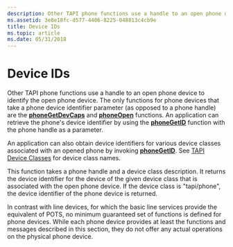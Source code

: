 ```yaml
---
description: Other TAPI phone functions use a handle to an open phone device to identify the open phone device.
ms.assetid: 3e8e18fc-d577-4406-8225-048813c4cb9e
title: Device IDs
ms.topic: article
ms.date: 05/31/2018
---
```


# Device IDs

Other TAPI phone functions use a handle to an open phone device to identify the open phone device. The only functions for phone devices that take a phone device identifier parameter (as opposed to a phone handle) are the [**phoneGetDevCaps**](/windows/desktop/api/Tapi/nf-tapi-phonegetdevcaps) and [**phoneOpen**](/windows/desktop/api/Tapi/nf-tapi-phoneopen) functions. An application can retrieve the phone's device identifier by using the [**phoneGetID**](/windows/desktop/api/Tapi/nf-tapi-phonegetid) function with the phone handle as a parameter.

An application can also obtain device identifiers for various device classes associated with an opened phone by invoking [**phoneGetID**](/windows/desktop/api/Tapi/nf-tapi-phonegetid). See [TAPI Device Classes](tapi-device-classes.md) for device class names.

This function takes a phone handle and a device class description. It returns the device identifier for the device of the given device class that is associated with the open phone device. If the device class is "tapi/phone", the device identifier of the phone device is returned.

In contrast with line devices, for which the basic line services provide the equivalent of POTS, no minimum guaranteed set of functions is defined for phone devices. While each phone device provides at least the functions and messages described in this section, they do not offer any actual operations on the physical phone device.

 

 



